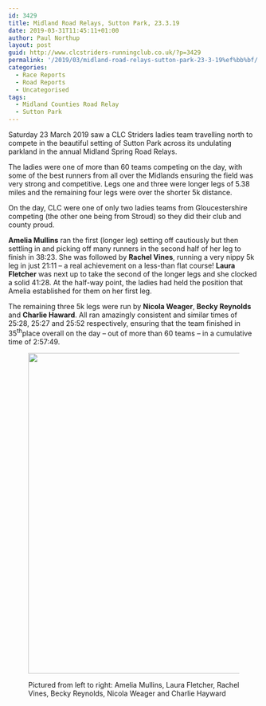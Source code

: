 ```yaml
---
id: 3429
title: Midland Road Relays, Sutton Park, 23.3.19﻿
date: 2019-03-31T11:45:11+01:00
author: Paul Northup
layout: post
guid: http://www.clcstriders-runningclub.co.uk/?p=3429
permalink: '/2019/03/midland-road-relays-sutton-park-23-3-19%ef%bb%bf/'
categories:
  - Race Reports
  - Road Reports
  - Uncategorised
tags:
  - Midland Counties Road Relay
  - Sutton Park
---
```

Saturday 23 March 2019 saw a CLC Striders ladies team travelling north to compete in the beautiful setting of Sutton Park across its undulating parkland in the annual Midland Spring Road Relays.

The ladies were one of more than 60 teams competing on the day, with some of the best runners from all over the Midlands ensuring the field was very strong and competitive. Legs one and three were longer legs of 5.38 miles and the remaining four legs were over the shorter 5k distance.

On the day, CLC were one of only two ladies teams from Gloucestershire competing (the other one being from Stroud) so they did their club and county proud.

**Amelia Mullins** ran the first (longer leg) setting off cautiously but then settling in and picking off many runners in the second half of her leg to finish in 38:23. She was followed by **Rachel Vines**, running a very nippy 5k leg in just 21:11 – a real achievement on a less-than flat course! **Laura Fletcher** was next up to take the second of the longer legs and she clocked a solid 41:28. At the half-way point, the ladies had held the position that Amelia established for them on her first leg.

The remaining three 5k legs were run by **Nicola Weager**, **Becky Reynolds** and **Charlie Haward**. All ran amazingly consistent and similar times of 25:28, 25:27 and 25:52 respectively, ensuring that the team finished in 35<sup>th</sup>place overall on the day – out of more than 60 teams – in a cumulative time of 2:57:49.<figure class="wp-block-image is-resized">

<img src="http://www.clcstriders-runningclub.co.uk/wplive/wp-content/uploads/2019/03/Midland-Road-Relays-23.3.19.jpg" alt="" class="wp-image-3431" width="720" height="644" srcset="http://www.clcstriders-runningclub.co.uk/wplive/wp-content/uploads/2019/03/Midland-Road-Relays-23.3.19.jpg 960w, http://www.clcstriders-runningclub.co.uk/wplive/wp-content/uploads/2019/03/Midland-Road-Relays-23.3.19-300x268.jpg 300w, http://www.clcstriders-runningclub.co.uk/wplive/wp-content/uploads/2019/03/Midland-Road-Relays-23.3.19-768x686.jpg 768w" sizes="(max-width: 720px) 100vw, 720px" /> <figcaption>Pictured from left to right: Amelia Mullins, Laura Fletcher, Rachel Vines, Becky Reynolds, Nicola Weager and Charlie Hayward</figcaption></figure>